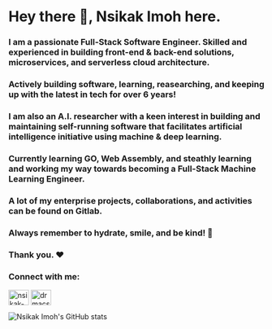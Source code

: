 <h1 align="left">Hey there 👋, Nsikak Imoh here.</h1>
<h3 align="left">I am a passionate Full-Stack Software Engineer. Skilled and experienced in building front-end & back-end solutions, microservices, and serverless cloud architecture.</h3>
<h3 align="left">Actively building software, learning, reasearching, and keeping up with the latest in tech for over 6 years! </h3>
<h3 align="left">I am also an A.I. researcher with a keen interest in building and maintaining self-running software that facilitates artificial intelligence initiative using machine & deep learning.</h3>

<h3 align="left">Currently learning GO, Web Assembly, and steathly learning and working my way towards becoming a Full-Stack Machine Learning Engineer.</h3>
<h3 align="left">A lot of my enterprise projects, collaborations, and activities can be found on Gitlab.</h3>
<h3 align="left">Always remember to hydrate, smile, and be kind! 🥺</h3>
<h3 align="left">Thank you. ❤️</h3>

<h3 align="left">Connect with me:</h3>
<p align="left">
<a href="https://linkedin.com/in/nsikak-imoh" target="blank"><img align="center" src="https://raw.githubusercontent.com/rahuldkjain/github-profile-readme-generator/master/src/images/icons/Social/linked-in-alt.svg" alt="nsikak-imoh" height="30" width="40" /></a>
<a href="https://instagram.com/drmacsika" target="blank"><img align="center" src="https://raw.githubusercontent.com/rahuldkjain/github-profile-readme-generator/master/src/images/icons/Social/instagram.svg" alt="drmacsika" height="30" width="40" /></a>
</p>

![Nsikak Imoh's GitHub stats](https://github-readme-stats.vercel.app/api?username=drmacsika&count_private=true&show_icons=true)


